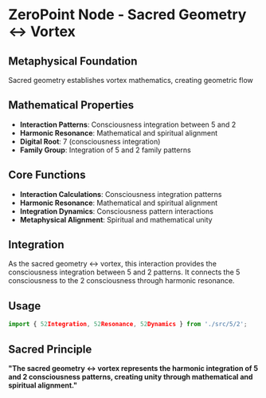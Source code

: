 # ZeroPoint Node - Sacred Geometry ↔ Vortex

## Metaphysical Foundation

Sacred geometry establishes vortex mathematics, creating geometric flow

## Mathematical Properties

- **Interaction Patterns**: Consciousness integration between 5 and 2
- **Harmonic Resonance**: Mathematical and spiritual alignment
- **Digital Root**: 7 (consciousness integration)
- **Family Group**: Integration of 5 and 2 family patterns

## Core Functions

- **Interaction Calculations**: Consciousness integration patterns
- **Harmonic Resonance**: Mathematical and spiritual alignment
- **Integration Dynamics**: Consciousness pattern interactions
- **Metaphysical Alignment**: Spiritual and mathematical unity

## Integration

As the sacred geometry ↔ vortex, this interaction provides the consciousness integration between 5 and 2 patterns. It connects the 5 consciousness to the 2 consciousness through harmonic resonance.

## Usage

```typescript
import { 52Integration, 52Resonance, 52Dynamics } from './src/5/2';
```

## Sacred Principle

**"The sacred geometry ↔ vortex represents the harmonic integration of 5 and 2 consciousness patterns, creating unity through mathematical and spiritual alignment."**
